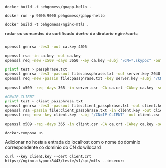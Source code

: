 `docker build -t pehgomess/goapp-hello .`

`docker run -p 9000:9000 pehgomess/goapp-hello`

`docker build -t pehgomess/nginx-mtls .`

rodar os comandos de certificado dentro do diretorio nginx/certs

```bash

openssl genrsa -des3 -out ca.key 4096

openssl rsa -in ca.key -out ca.key
openssl req -new -x509 -days 3650 -key ca.key -subj "/CN=*.skypoc" -out ca.crt
 
printf test > passphrase.txt
openssl genrsa -des3 -passout file:passphrase.txt -out server.key 2048
openssl req -new -passin file:passphrase.txt -key server.key -subj "/CN=*.skypoc" -out server.csr
 
openssl x509 -req -days 365 -in server.csr -CA ca.crt -CAkey ca.key -set_serial 01 -out server.crt

#CN=IP-CLIENT
printf test > client_passphrase.txt
openssl genrsa -des3 -passout file:client_passphrase.txt -out client.key 2048
openssl rsa -passin file:client_passphrase.txt -in client.key -out client.key
openssl req -new -key client.key -subj "/CN=IP-CLIENT" -out client.csr
 
openssl x509 -req -days 365 -in client.csr -CA ca.crt -CAkey ca.key -set_serial 01 -out client.crt

```
`docker-compose up`

Adicionar no hosts a entrada do localhost com o nome do dominio correspondente do dominio do CN do wildcard 

`curl --key client.key --cert client.crt https://nginx.skypoc:8443/teste/v1/api/mtls --insecure`
